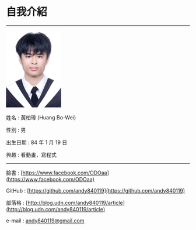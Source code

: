 # 自我介紹

---

<img src="/assets/README/102590450.jpg" width="30%" height="30%">

姓名 : 黃柏瑋 \(Huang Bo-Wei\)

性別 : 男

出生日期 : 84 年 1 月 19 日

興趣 : 看動畫，寫程式

---

臉書 : [https://www.facebook.com/ODOaa](https://www.facebook.com/ODOaa)

GitHub : [https://github.com/andy840119](https://github.com/andy840119)

部落格 : [http://blog.udn.com/andy840119/article](http://blog.udn.com/andy840119/article)

e-mail : andy840119@gmail.com

